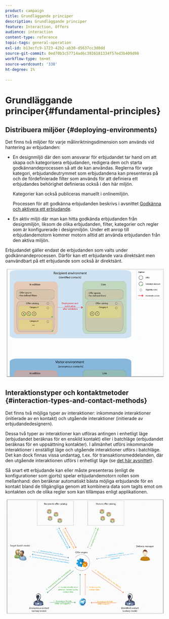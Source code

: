 ```yaml
---
product: campaign
title: Grundläggande principer
description: Grundläggande principer
feature: Interaction, Offers
audience: interaction
content-type: reference
topic-tags: general-operation
exl-id: b13ecfc9-1723-42b2-ab30-d5637cc3d0dd
source-git-commit: 0ed70b3c57714ad6c3926181334f57ed3b409d98
workflow-type: tm+mt
source-wordcount: '338'
ht-degree: 1%

---
```


# Grundläggande principer{#fundamental-principles}



## Distribuera miljöer {#deploying-environments}

Det finns två miljöer för varje målinriktningsdimension som används vid hantering av erbjudanden:

* En designmiljö där den som ansvarar för erbjudandet tar hand om att skapa och kategorisera erbjudanden, redigera dem och starta godkännandeprocessen så att de kan användas. Reglerna för varje kategori, erbjudandeutrymmet som erbjudandena kan presenteras på och de fördefinierade filter som används för att definiera ett erbjudandes behörighet definieras också i den här miljön.

  Kategorier kan också publiceras manuellt i onlinemiljön.

  Processen för att godkänna erbjudanden beskrivs i avsnittet [Godkänna och aktivera ett erbjudande](../../interaction/using/approving-and-activating-an-offer.md).

* En aktiv miljö där man kan hitta godkända erbjudanden från designmiljön, liksom de olika erbjudanden, filter, kategorier och regler som är konfigurerade i designmiljön. Under ett anrop till erbjudandemotorn kommer motorn alltid att använda erbjudanden från den aktiva miljön.

Erbjudandet gäller endast de erbjudanden som valts under godkännandeprocessen. Därför kan ett erbjudande vara direktsänt men oanvändbart på ett erbjudande som också är direktsänt.

![](assets/architecture_interaction1.png)

## Interaktionstyper och kontaktmetoder {#interaction-types-and-contact-methods}

Det finns två möjliga typer av interaktioner: inkommande interaktioner (initierade av en kontakt) och utgående interaktioner (initierade av erbjudandedesignern).

Dessa två typer av interaktioner kan utföras antingen i enhetligt läge (erbjudandet beräknas för en enskild kontakt) eller i batchläge (erbjudandet beräknas för en uppsättning kontakter). I allmänhet utförs inkommande interaktioner i enställigt läge och utgående interaktioner utförs i batchläge. Det kan dock finnas vissa undantag, t.ex. för transaktionsmeddelanden, där den utgående interaktionen utförs i enhetligt läge (se [det här avsnittet](../../message-center/using/about-transactional-messaging.md)).

Så snart ett erbjudande kan eller måste presenteras (enligt de konfigurationer som gjorts) spelar erbjudandemotorn rollen som mellanhand: den beräknar automatiskt bästa möjliga erbjudande för en kontakt bland de tillgängliga genom att kombinera data som tagits emot om kontakten och de olika regler som kan tillämpas enligt applikationen.

![](assets/architecture_interaction2.png)
